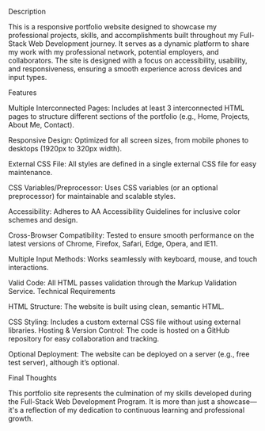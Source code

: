 
Description

This is a responsive portfolio website designed to showcase my professional projects, skills, and accomplishments built throughout my Full-Stack Web Development journey. It serves as a dynamic platform to share my work with my professional network, potential employers, and collaborators. The site is designed with a focus on accessibility, usability, and responsiveness, ensuring a smooth experience across devices and input types.

Features

Multiple Interconnected Pages: Includes at least 3 interconnected HTML pages to structure different sections of the portfolio (e.g., Home, Projects, About Me, Contact).

Responsive Design: Optimized for all screen sizes, from mobile phones to desktops (1920px to 320px width).

External CSS File: All styles are defined in a single external CSS file for easy maintenance.

CSS Variables/Preprocessor: Uses CSS variables (or an optional preprocessor) for maintainable and scalable styles.

Accessibility: Adheres to AA Accessibility Guidelines for inclusive color schemes and design.

Cross-Browser Compatibility: Tested to ensure smooth performance on the latest versions of Chrome, Firefox, Safari, Edge, Opera, and IE11.

Multiple Input Methods: Works seamlessly with keyboard, mouse, and touch interactions.

Valid Code: All HTML passes validation through the Markup Validation Service.
Technical Requirements

HTML Structure: The website is built using clean, semantic HTML.

CSS Styling: Includes a custom external CSS file without using external libraries.
Hosting & Version Control: The code is hosted on a GitHub repository for easy collaboration and tracking.

Optional Deployment: The website can be deployed on a server (e.g., free test server), although it’s optional.

Final Thoughts

This portfolio site represents the culmination of my skills developed during the Full-Stack Web Development Program. It is more than just a showcase—it's a reflection of my dedication to continuous learning and professional growth.

